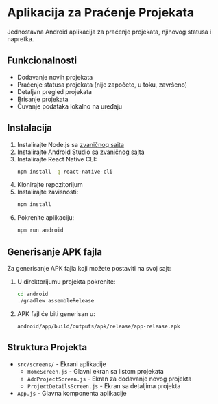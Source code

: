 # Aplikacija za Praćenje Projekata

Jednostavna Android aplikacija za praćenje projekata, njihovog statusa i napretka.

## Funkcionalnosti

- Dodavanje novih projekata
- Praćenje statusa projekata (nije započeto, u toku, završeno)
- Detaljan pregled projekata
- Brisanje projekata
- Čuvanje podataka lokalno na uređaju

## Instalacija

1. Instalirajte Node.js sa [zvaničnog sajta](https://nodejs.org/)
2. Instalirajte Android Studio sa [zvaničnog sajta](https://developer.android.com/studio)
3. Instalirajte React Native CLI:
   ```bash
   npm install -g react-native-cli
   ```
4. Klonirajte repozitorijum
5. Instalirajte zavisnosti:
   ```bash
   npm install
   ```
6. Pokrenite aplikaciju:
   ```bash
   npm run android
   ```

## Generisanje APK fajla

Za generisanje APK fajla koji možete postaviti na svoj sajt:

1. U direktorijumu projekta pokrenite:
   ```bash
   cd android
   ./gradlew assembleRelease
   ```

2. APK fajl će biti generisan u:
   ```
   android/app/build/outputs/apk/release/app-release.apk
   ```

## Struktura Projekta

- `src/screens/` - Ekrani aplikacije
  - `HomeScreen.js` - Glavni ekran sa listom projekata
  - `AddProjectScreen.js` - Ekran za dodavanje novog projekta
  - `ProjectDetailsScreen.js` - Ekran sa detaljima projekta
- `App.js` - Glavna komponenta aplikacije 